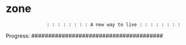 # zone

                   : : : : : : : : A new way to live : : : : : : : : 





Progress: #######################################
